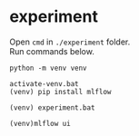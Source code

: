 # experiment
Open `cmd` in `./experiment` folder.  
Run commands below.  

```
python -m venv venv
```

```
activate-venv.bat
(venv) pip install mlflow
```

```
(venv) experiment.bat
```

```
(venv)mlflow ui
```